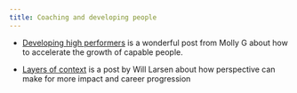 ```yaml
---
title: Coaching and developing people
---
```


* [Developing high performers](https://mollyg.substack.com/p/developing-high-performers) is a wonderful post from Molly G about how to accelerate the growth of capable people.

* [Layers of context](https://lethain.com/layers-of-context/) is a post by Will Larsen about how perspective can make for more impact and career progression

          